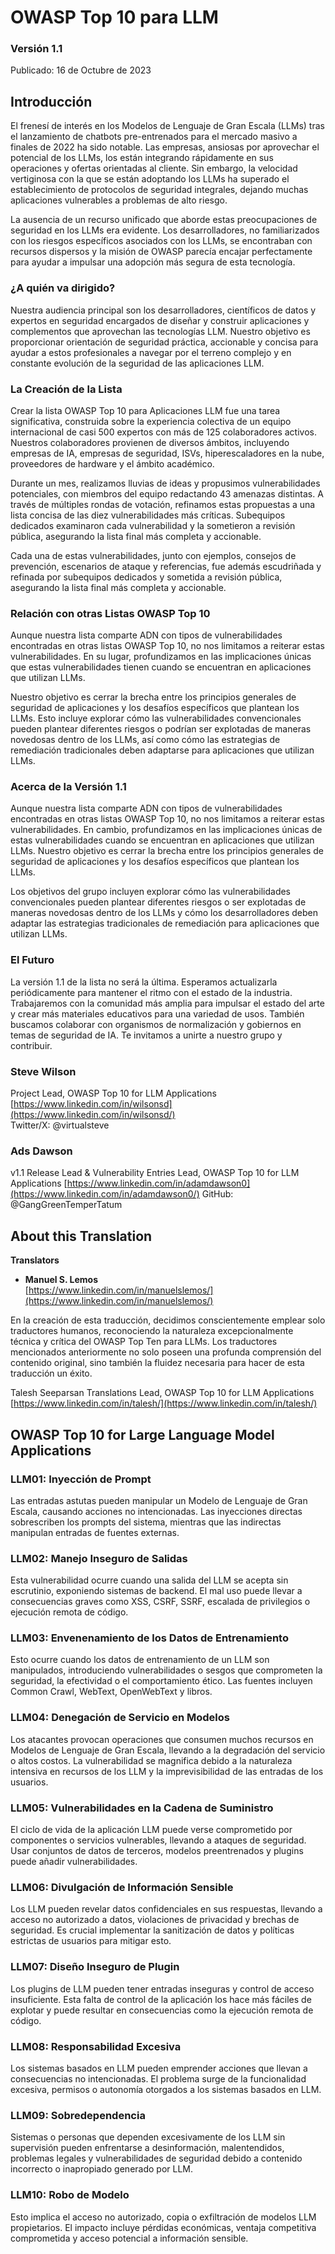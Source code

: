 # OWASP Top 10 para LLM
### Versión 1.1
Publicado: 16 de Octubre de 2023

## Introducción

El frenesí de interés en los Modelos de Lenguaje de Gran Escala (LLMs) tras el lanzamiento de chatbots pre-entrenados para el mercado masivo a finales de 2022 ha sido notable. Las empresas, ansiosas por aprovechar el potencial de los LLMs, los están integrando rápidamente en sus operaciones y ofertas orientadas al cliente. Sin embargo, la velocidad vertiginosa con la que se están adoptando los LLMs ha superado el establecimiento de protocolos de seguridad integrales, dejando muchas aplicaciones vulnerables a problemas de alto riesgo.

La ausencia de un recurso unificado que aborde estas preocupaciones de seguridad en los LLMs era evidente. Los desarrolladores, no familiarizados con los riesgos específicos asociados con los LLMs, se encontraban con recursos dispersos y la misión de OWASP parecía encajar perfectamente para ayudar a impulsar una adopción más segura de esta tecnología.

### ¿A quién va dirigido?
Nuestra audiencia principal son los desarrolladores, científicos de datos y expertos en seguridad encargados de diseñar y construir aplicaciones y complementos que aprovechan las tecnologías LLM. Nuestro objetivo es proporcionar orientación de seguridad práctica, accionable y concisa para ayudar a estos profesionales a navegar por el terreno complejo y en constante evolución de la seguridad de las aplicaciones LLM.

### La Creación de la Lista
Crear la lista OWASP Top 10 para Aplicaciones LLM fue una tarea significativa, construida sobre la experiencia colectiva de un equipo internacional de casi 500 expertos con más de 125 colaboradores activos. Nuestros colaboradores provienen de diversos ámbitos, incluyendo empresas de IA, empresas de seguridad, ISVs, hiperescaladores en la nube, proveedores de hardware y el ámbito académico.

Durante un mes, realizamos lluvias de ideas y propusimos vulnerabilidades potenciales, con miembros del equipo redactando 43 amenazas distintas. A través de múltiples rondas de votación, refinamos estas propuestas a una lista concisa de las diez vulnerabilidades más críticas. Subequipos dedicados examinaron cada vulnerabilidad y la sometieron a revisión pública, asegurando la lista final más completa y accionable.

Cada una de estas vulnerabilidades, junto con ejemplos, consejos de prevención, escenarios de ataque y referencias, fue además escudriñada y refinada por subequipos dedicados y sometida a revisión pública, asegurando la lista final más completa y accionable.

### Relación con otras Listas OWASP Top 10
Aunque nuestra lista comparte ADN con tipos de vulnerabilidades encontradas en otras listas OWASP Top 10, no nos limitamos a reiterar estas vulnerabilidades. En su lugar, profundizamos en las implicaciones únicas que estas vulnerabilidades tienen cuando se encuentran en aplicaciones que utilizan LLMs.

Nuestro objetivo es cerrar la brecha entre los principios generales de seguridad de aplicaciones y los desafíos específicos que plantean los LLMs. Esto incluye explorar cómo las vulnerabilidades convencionales pueden plantear diferentes riesgos o podrían ser explotadas de maneras novedosas dentro de los LLMs, así como cómo las estrategias de remediación tradicionales deben adaptarse para aplicaciones que utilizan LLMs.

### Acerca de la Versión 1.1
Aunque nuestra lista comparte ADN con tipos de vulnerabilidades encontradas en otras listas OWASP Top 10, no nos limitamos a reiterar estas vulnerabilidades. En cambio, profundizamos en las implicaciones únicas de estas vulnerabilidades cuando se encuentran en aplicaciones que utilizan LLMs. Nuestro objetivo es cerrar la brecha entre los principios generales de seguridad de aplicaciones y los desafíos específicos que plantean los LLMs.

Los objetivos del grupo incluyen explorar cómo las vulnerabilidades convencionales pueden plantear diferentes riesgos o ser explotadas de maneras novedosas dentro de los LLMs y cómo los desarrolladores deben adaptar las estrategias tradicionales de remediación para aplicaciones que utilizan LLMs.

### El Futuro
La versión 1.1 de la lista no será la última. Esperamos actualizarla periódicamente para mantener el ritmo con el estado de la industria. Trabajaremos con la comunidad más amplia para impulsar el estado del arte y crear más materiales educativos para una variedad de usos. También buscamos colaborar con organismos de normalización y gobiernos en temas de seguridad de IA. Te invitamos a unirte a nuestro grupo y contribuir.



### Steve Wilson
Project Lead, OWASP Top 10 for LLM Applications
[https://www.linkedin.com/in/wilsonsd](https://www.linkedin.com/in/wilsonsd/)    
Twitter/X: @virtualsteve


### Ads Dawson
v1.1 Release Lead & Vulnerability Entries Lead, OWASP Top 10 for LLM Applications
[https://www.linkedin.com/in/adamdawson0](https://www.linkedin.com/in/adamdawson0/) 
GitHub: @GangGreenTemperTatum



## About this Translation

**Translators**

- **Manuel S. Lemos**  
[https://www.linkedin.com/in/manuelslemos/](https://www.linkedin.com/in/manuelslemos/)  


En la creación de esta traducción, decidimos conscientemente emplear solo traductores humanos, reconociendo la naturaleza excepcionalmente técnica y crítica del OWASP Top Ten para LLMs. Los traductores mencionados anteriormente no solo poseen una profunda comprensión del contenido original, sino también la fluidez necesaria para hacer de esta traducción un éxito.

Talesh Seeparsan
Translations Lead, OWASP Top 10 for LLM Applications
[https://www.linkedin.com/in/talesh/](https://www.linkedin.com/in/talesh/)  



## ﻿OWASP Top 10 for Large Language Model Applications

### LLM01: Inyección de Prompt
Las entradas astutas pueden manipular un Modelo de Lenguaje de Gran Escala, causando acciones no intencionadas. Las inyecciones directas sobrescriben los prompts del sistema, mientras que las indirectas manipulan entradas de fuentes externas.

### LLM02: Manejo Inseguro de Salidas
Esta vulnerabilidad ocurre cuando una salida del LLM se acepta sin escrutinio, exponiendo sistemas de backend. El mal uso puede llevar a consecuencias graves como XSS, CSRF, SSRF, escalada de privilegios o ejecución remota de código.

### LLM03: Envenenamiento de los Datos de Entrenamiento
Esto ocurre cuando los datos de entrenamiento de un LLM son manipulados, introduciendo vulnerabilidades o sesgos que comprometen la seguridad, la efectividad o el comportamiento ético. Las fuentes incluyen Common Crawl, WebText, OpenWebText y libros.

### LLM04: Denegación de Servicio en Modelos
Los atacantes provocan operaciones que consumen muchos recursos en Modelos de Lenguaje de Gran Escala, llevando a la degradación del servicio o altos costos. La vulnerabilidad se magnifica debido a la naturaleza intensiva en recursos de los LLM y la imprevisibilidad de las entradas de los usuarios.

### LLM05: Vulnerabilidades en la Cadena de Suministro
El ciclo de vida de la aplicación LLM puede verse comprometido por componentes o servicios vulnerables, llevando a ataques de seguridad. Usar conjuntos de datos de terceros, modelos preentrenados y plugins puede añadir vulnerabilidades.

### LLM06: Divulgación de Información Sensible
Los LLM pueden revelar datos confidenciales en sus respuestas, llevando a acceso no autorizado a datos, violaciones de privacidad y brechas de seguridad. Es crucial implementar la sanitización de datos y políticas estrictas de usuarios para mitigar esto.

### LLM07: Diseño Inseguro de Plugin
Los plugins de LLM pueden tener entradas inseguras y control de acceso insuficiente. Esta falta de control de la aplicación los hace más fáciles de explotar y puede resultar en consecuencias como la ejecución remota de código.

### LLM08: Responsabilidad Excesiva
Los sistemas basados en LLM pueden emprender acciones que llevan a consecuencias no intencionadas. El problema surge de la funcionalidad excesiva, permisos o autonomía otorgados a los sistemas basados en LLM.

### LLM09: Sobredependencia
Sistemas o personas que dependen excesivamente de los LLM sin supervisión pueden enfrentarse a desinformación, malentendidos, problemas legales y vulnerabilidades de seguridad debido a contenido incorrecto o inapropiado generado por LLM.

### LLM10: Robo de Modelo
Esto implica el acceso no autorizado, copia o exfiltración de modelos LLM propietarios. El impacto incluye pérdidas económicas, ventaja competitiva comprometida y acceso potencial a información sensible.
